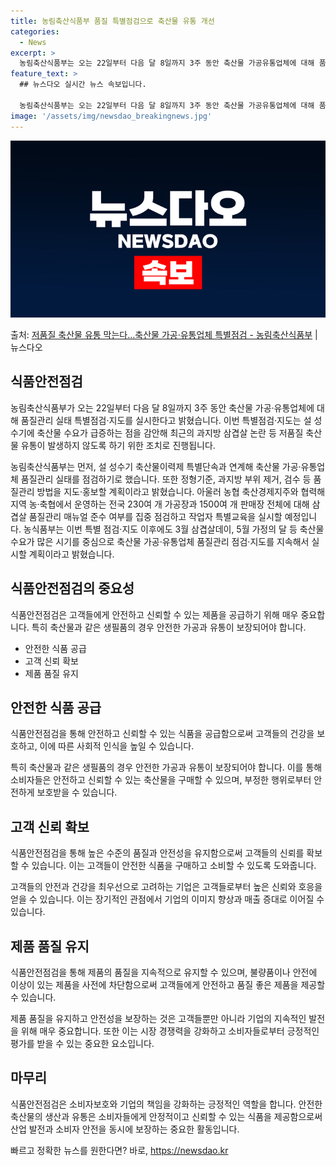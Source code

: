 ```yaml
---
title: 농림축산식품부 품질 특별점검으로 축산물 유통 개선
categories:
  - News
excerpt: >
  농림축산식품부는 오는 22일부터 다음 달 8일까지 3주 동안 축산물 가공유통업체에 대해 품질관리 실태 특별점…
feature_text: >
  ## 뉴스다오 실시간 뉴스 속보입니다.

  농림축산식품부는 오는 22일부터 다음 달 8일까지 3주 동안 축산물 가공유통업체에 대해 품질관리 실태 특별점…
image: '/assets/img/newsdao_breakingnews.jpg'
---
```


![뉴스다오 속보](/assets/img/newsdao_breakingnews.jpg)

<p>출처: <a href="https://newsdao.kr/3031" rel="dofollow">저품질 축산물 유통 막는다…축산물 가공·유통업체 특별점검 - 농림축산식품부</a> | 뉴스다오</p>

<h2 data-ke-size="size26">식품안전점검</h2>
농림축산식품부가 오는 22일부터 다음 달 8일까지 3주 동안 축산물 가공·유통업체에 대해 품질관리 실태 특별점검·지도를 실시한다고 밝혔습니다. 이번 특별점검·지도는 설 성수기에 축산물 수요가 급증하는 점을 감안해 최근의 과지방 삼겹살 논란 등 저품질 축산물 유통이 발생하지 않도록 하기 위한 조치로 진행됩니다.

<p data-ke-size="size16">농림축산식품부는 먼저, 설 성수기 축산물이력제 특별단속과 연계해 축산물 가공·유통업체 품질관리 실태를 점검하기로 했습니다. 또한 정형기준, 과지방 부위 제거, 검수 등 품질관리 방법을 지도·홍보할 계획이라고 밝혔습니다. 아울러 농협 축산경제지주와 협력해 지역 농·축협에서 운영하는 전국 230여 개 가공장과 1500여 개 판매장 전체에 대해 삼겹살 품질관리 매뉴얼 준수 여부를 집중 점검하고 작업자 특별교육을 실시할 예정입니다. 농식품부는 이번 특별 점검·지도 이후에도 3월 삼겹살데이, 5월 가정의 달 등 축산물 수요가 많은 시기를 중심으로 축산물 가공·유통업체 품질관리 점검·지도를 지속해서 실시할 계획이라고 밝혔습니다.</p>

<h2 data-ke-size="size26">식품안전점검의 중요성</h2>
식품안전점검은 고객들에게 안전하고 신뢰할 수 있는 제품을 공급하기 위해 매우 중요합니다. 특히 축산물과 같은 생필품의 경우 안전한 가공과 유통이 보장되어야 합니다.

<ul>
  <li>안전한 식품 공급</li>
  <li>고객 신뢰 확보</li>
  <li>제품 품질 유지</li>
</ul>

<h2 data-ke-size="size26">안전한 식품 공급</h2>
식품안전점검을 통해 안전하고 신뢰할 수 있는 식품을 공급함으로써 고객들의 건강을 보호하고, 이에 따른 사회적 인식을 높일 수 있습니다.

<p data-ke-size="size16">특히 축산물과 같은 생필품의 경우 안전한 가공과 유통이 보장되어야 합니다. 이를 통해 소비자들은 안전하고 신뢰할 수 있는 축산물을 구매할 수 있으며, 부정한 행위로부터 안전하게 보호받을 수 있습니다.</p>

<h2 data-ke-size="size26">고객 신뢰 확보</h2>
식품안전점검을 통해 높은 수준의 품질과 안전성을 유지함으로써 고객들의 신뢰를 확보할 수 있습니다. 이는 고객들이 안전한 식품을 구매하고 소비할 수 있도록 도와줍니다.

<p data-ke-size="size16">고객들의 안전과 건강을 최우선으로 고려하는 기업은 고객들로부터 높은 신뢰와 호응을 얻을 수 있습니다. 이는 장기적인 관점에서 기업의 이미지 향상과 매출 증대로 이어질 수 있습니다.</p>

<h2 data-ke-size="size26">제품 품질 유지</h2>
식품안전점검을 통해 제품의 품질을 지속적으로 유지할 수 있으며, 불량품이나 안전에 이상이 있는 제품을 사전에 차단함으로써 고객들에게 안전하고 품질 좋은 제품을 제공할 수 있습니다.

<p data-ke-size="size16">제품 품질을 유지하고 안전성을 보장하는 것은 고객들뿐만 아니라 기업의 지속적인 발전을 위해 매우 중요합니다. 또한 이는 시장 경쟁력을 강화하고 소비자들로부터 긍정적인 평가를 받을 수 있는 중요한 요소입니다.</p>

<h2 data-ke-size="size26">마무리</h2>
식품안전점검은 소비자보호와 기업의 책임을 강화하는 긍정적인 역할을 합니다. 안전한 축산물의 생산과 유통은 소비자들에게 안정적이고 신뢰할 수 있는 식품을 제공함으로써 산업 발전과 소비자 안전을 동시에 보장하는 중요한 활동입니다. 

빠르고 정확한 뉴스를 원한다면? 바로, <a href="https://newsdao.kr" rel="dofollow">https://newsdao.kr</a>


    
